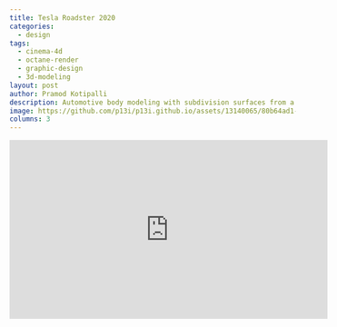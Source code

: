 ```yaml
---
title: Tesla Roadster 2020
categories:
  - design
tags:
  - cinema-4d
  - octane-render
  - graphic-design
  - 3d-modeling
layout: post
author: Pramod Kotipalli
description: Automotive body modeling with subdivision surfaces from a polygon shell
image: https://github.com/p13i/p13i.github.io/assets/13140065/80b64ad1-3542-44b4-871f-93995f8d0b6a
columns: 3
---
```


<iframe width="560" height="315" src="https://www.youtube.com/embed/Zpz5SftiTWY" title="YouTube video player" frameborder="0" allow="accelerometer; autoplay; clipboard-write; encrypted-media; gyroscope; picture-in-picture; web-share" allowfullscreen></iframe>
